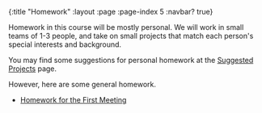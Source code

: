 {:title "Homework"
 :layout :page
 :page-index 5
 :navbar? true}

Homework in this course will be mostly personal. We will work in small teams of 1-3 people, and take on small projects that match each person's special interests and background.

You may find some suggestions for personal homework at the [Suggested Projects](../../pages-output/suggested-projects/) page.

However, here are some general homework.

- [Homework for the First Meeting](../../posts-output/2018-12-05-homework-for-the-first-meeting)

